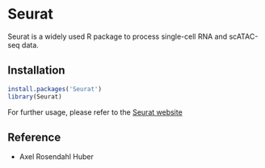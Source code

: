 # Seurat

Seurat is a widely used R package to process single-cell RNA and scATAC-seq data.

## Installation

```r
install.packages('Seurat')
library(Seurat)
```

For further usage, please refer to the [Seurat website](https://satijalab.org/seurat/)

## Reference

- Axel Rosendahl Huber
